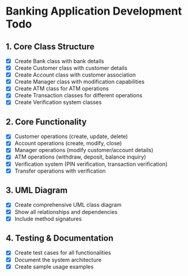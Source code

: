 # Banking Application Development Todo

## 1. Core Class Structure
- [x] Create Bank class with bank details
- [x] Create Customer class with customer details
- [x] Create Account class with customer association
- [x] Create Manager class with modification capabilities
- [x] Create ATM class for ATM operations
- [x] Create Transaction classes for different operations
- [x] Create Verification system classes

## 2. Core Functionality
- [x] Customer operations (create, update, delete)
- [x] Account operations (create, modify, close)
- [x] Manager operations (modify customer/account details)
- [x] ATM operations (withdraw, deposit, balance inquiry)
- [x] Verification system (PIN verification, transaction verification)
- [x] Transfer operations with verification

## 3. UML Diagram
- [x] Create comprehensive UML class diagram
- [x] Show all relationships and dependencies
- [x] Include method signatures

## 4. Testing & Documentation
- [x] Create test cases for all functionalities
- [x] Document the system architecture
- [x] Create sample usage examples